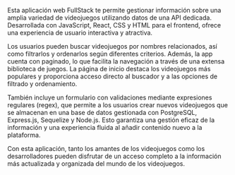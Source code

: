 Esta aplicación web FullStack te permite gestionar información sobre una amplia variedad de videojuegos utilizando datos de una API dedicada. Desarrollada con JavaScript, React, CSS y HTML para el frontend, ofrece una experiencia de usuario interactiva y atractiva.

Los usuarios pueden buscar videojuegos por nombres relacionados, así como filtrarlos y ordenarlos según diferentes criterios. Además, la app cuenta con paginado, lo que facilita la navegación a través de una extensa biblioteca de juegos. La página de inicio destaca los videojuegos más populares y proporciona acceso directo al buscador y a las opciones de filtrado y ordenamiento.

También incluye un formulario con validaciones mediante expresiones regulares (regex), que permite a los usuarios crear nuevos videojuegos que se almacenan en una base de datos gestionada con PostgreSQL, Express.js, Sequelize y Node.js. Esto garantiza una gestión eficaz de la información y una experiencia fluida al añadir contenido nuevo a la plataforma.

Con esta aplicación, tanto los amantes de los videojuegos como los desarrolladores pueden disfrutar de un acceso completo a la información más actualizada y organizada del mundo de los videojuegos.
